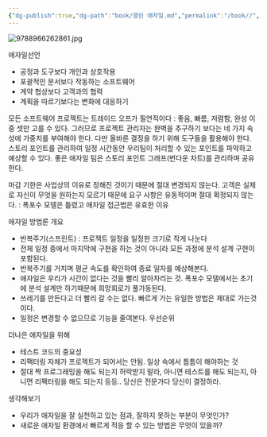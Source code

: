 ```yaml
---
{"dg-publish":true,"dg-path":"book/클린 애자일.md","permalink":"/book//","created":"2024-02-25T02:56:15.623+09:00","updated":"2024-02-25T12:27:52.000+09:00"}
---
```


![9788966262861.jpg](/img/user/workspace/book/attachments/9788966262861.jpg)

애자일선언
- 공정과 도구보다 개인과 상호작용
- 포괄적인 문서보다 작동하는 소프트웨어
- 계약 협상보다 고객과의 협력
- 계획을 따르기보다는 변화에 대응하기

모든 소프트웨어 프로젝트는 트레이드 오프가 필연적이다
: 좋음, 빠름, 저렴함, 완성 이 중 셋만 고를 수 있다. 그러므로 프로젝트 관리자는 완벽을 추구하기 보다는 네 가지 속성에 가중치를 부여해야 한다. 다만 올바른 결정을 하기 위해 도구들을 활용해야 한다. 스토리 포인트를 관리하여 일정 시간동안 우리팀이 처리할 수 있는 포인트를 파악하고 예상할 수 있다. 좋은 애자일 팀은 스토리 포인트 그래프(번다운 차트)를 관리하며 공유한다.

마감 기한은 사업상의 이유로 정해진 것이기 때문에 절대 변경되지 않는다.
고객은 실제로 자신이 무엇을 원하는지 모르기 때문에 요구 사항은 유동적이며 절대 확정되지 않는다.
: 폭포수 모델은 틀렸고 애자일 접근법은 유효한 이유

애자일 방법론 개요
- 반복주기(스프린트) : 프로젝트 일정을 일정한 크기로 작게 나눈다
- 전체 일정 중에서 마지막에 구현을 하는 것이 아니라 모든 과정에 분석 설계 구현이 포함된다.
- 반복주기를 거치며 평균 속도를 확인하여 종료 일자를 예상해본다.
- 애자일은 우리가 시간이 없다는 것을 빨리 알아차리는 것. 폭포수 모델에서는 초기에 분석 설계만 하기때문에 희망회로가 풀가동된다.
- 쓰레기를 만든다고 더 빨리 갈 수는 없다. 빠르게 가는 유일한 방법은 제대로 가는것이다.
- 일정은 변경할 수 없으므로 기능을 줄여본다. 우선순위

더나은 애자일을 위해
- 테스트 코드의 중요성
- 리팩터링 자체가 프로젝트가 되어서는 안됨. 일상 속에서 틈틈이 해야하는 것
- 절대 짝 프로그래밍을 해도 되는지 허락받지 말라, 아니면 테스트를 해도 되는지, 아니면 리팩터링을 해도 되는지 등등.. 당신은 전문가다 당신이 결정하라.

생각해보기
- 우리가 애자일을 잘 실천하고 있는 점과, 잘하지 못하는 부분이 무엇인가?
- 새로운 애자일 환경에서 빠르게 적응 할 수 있는 방법은 무엇이 있을까?
